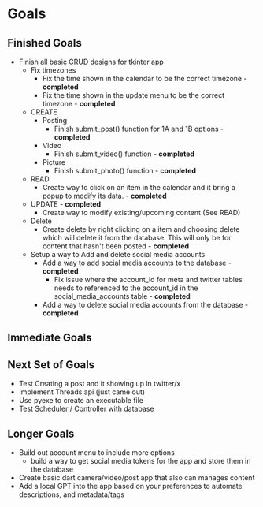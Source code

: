 # Goals

## Finished Goals
- Finish all basic CRUD designs for tkinter app
  - Fix timezones
    - Fix the time shown in the calendar to be the correct timezone - **completed**
    - Fix the time shown in the update menu to be the correct timezone - **completed**
  - CREATE
    - Posting
      - Finish submit_post() function for 1A and 1B options - **completed**
    - Video
      - Finish submit_video() function - **completed**
    - Picture
      - Finish submit_photo() function - **completed**
  - READ
    - Create way to click on an item in the calendar and it bring a popup to modify its data. - **completed**
  - UPDATE - **completed**
    - Create way to modify existing/upcoming content (See READ)
  - Delete
    - Create delete by right clicking on a item and choosing delete which will delete it from the database. This will only be for content that hasn't been posted - **completed**
  - Setup a way to Add and delete social media accounts
    - Add a way to add social media accounts to the database - **completed**
      - Fix issue where the account_id for meta and twitter tables needs to referenced to the account_id in the social_media_accounts table - **completed**
    - Add a way to delete social media accounts from the database - **completed**

## Immediate Goals

  
## Next Set of Goals
- Test Creating a post and it showing up in twitter/x
- Implement Threads api (just came out)
- Use pyexe to create an executable file
- Test Scheduler / Controller with database

## Longer Goals
- Build out account menu to include more options
  - build a way to get social media tokens for the app and store them in the database
- Create basic dart camera/video/post app that also can manages content
- Add a local GPT into the app based on your preferences to automate descriptions, and metadata/tags
